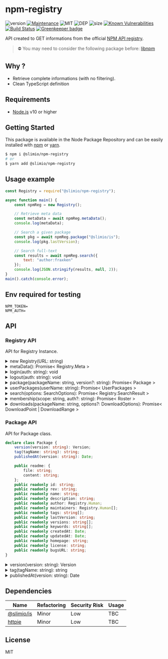 # npm-registry

![version](https://img.shields.io/badge/dynamic/json.svg?url=https://raw.githubusercontent.com/SlimIO/npm-registry/master/package.json&query=$.version&label=Version)
[![Maintenance](https://img.shields.io/badge/Maintained%3F-yes-green.svg)](https://github.com/SlimIO/Npm-registry/commit-activity)
![MIT](https://img.shields.io/github/license/mashape/apistatus.svg)
![DEP](https://img.shields.io/david/SlimIO/Npm-registry.svg)
![size](https://img.shields.io/bundlephobia/min/@slimio/npm-registry.svg?style=flat)
[![Known Vulnerabilities](https://snyk.io/test/github/SlimIO/npm-registry/badge.svg?targetFile=package.json)](https://snyk.io/test/github/SlimIO/npm-registry?targetFile=package.json)
[![Build Status](https://travis-ci.com/SlimIO/Npm-registry.svg?branch=master)](https://travis-ci.com/SlimIO/Npm-registry)
[![Greenkeeper badge](https://badges.greenkeeper.io/SlimIO/Npm-registry.svg)](https://greenkeeper.io/)

API created to GET informations from the official [NPM API registry](https://github.com/npm/registry/blob/master/docs/REGISTRY-API.md).

> ⛔️ You may need to consider the following package before: [libnpm](https://github.com/npm/libnpm#readme)

## Why ?
- Retrieve complete informations (with no filtering).
- Clean TypeScript definition

## Requirements
- [Node.js](https://nodejs.org/en/) v10 or higher

## Getting Started

This package is available in the Node Package Repository and can be easily installed with [npm](https://docs.npmjs.com/getting-started/what-is-npm) or [yarn](https://yarnpkg.com).

```bash
$ npm i @slimio/npm-registry
# or
$ yarn add @slimio/npm-registry
```

## Usage example

```js
const Registry = require("@slimio/npm-registry");

async function main() {
    const npmReg = new Registry();

    // Retrieve meta data
    const metaData = await npmReg.metaData();
    console.log(metaData);

    // Search a given package
    const pkg = await npmReg.package("@slimio/is");
    console.log(pkg.lastVersion);

    // Search full-text
    const results = await npmReg.search({
        text: "author:fraxken"
    });
    console.log(JSON.stringify(results, null, 2));
}
main().catch(console.error);
```

## Env required for testing

```
NPM_TOKEN=
NPM_AUTH=
```

## API

### Registry API
API for Registry Instance.

<details><summary>new Registry(URL: string)</summary>
<br/>

Create a new registry instance with a given URL (Registry root url). Is no value is provided, the default value will be the official NPM registry `https://registry.npmjs.org`.

```js
const Registry = require("@slimio/npm-registry");
const { strictEqual } = require("assert");

const reg = new Registry();
strictEqual(reg.url, Registry.DEFAULT_URL);
```
</details>


<details><summary>metaData(): Promise< Registry.Meta ></summary>
<br/>

API endpoint to get metadata of the given registry URL. Returned value is a Plain Object with all meta data.

```ts
interface Meta {
    db_name: string;
    doc_count: number;
    doc_del_count: number;
    update_seq: number;
    purge_seq: number;
    compact_running: boolean;
    disk_size: number;
    data_size: number;
    instance_start_time: string;
    disk_format_version: number;
    committed_update_seq: number;
}
```
</details>

<details><summary>login(auth: string): void</summary>
<br/>

Initialize header Authorization

```js
const reg = new Registry()

reg.login("username:password");
// or
reg.login("token");
// use API
```
</details>

<details><summary>logout(auth: string): void</summary>
<br/>

Remove header Authorization

```js
const reg = new Registry()

reg.login("username:password");
// use API
reg.logout();
```
</details>

<details><summary>package(packageName: string, version?: string): Promise< Package ></summary>
<br/>

Search a given package by his name (and optionally his version). It will return a new Package instance.

```js
const reg = new Registry();

const ava = await reg.package("ava");
console.log(ava.lastVersion);
console.log(ava.versions);
console.log(ava.homepage);

// Retrieve a given version
const lastVer = ava.version(ava.lastVersion);
console.log(lastVer.dependencies);
```
</details>

<details><summary>userPackages(userName: string): Promise< UserPackages ></summary>
<br/>

Find all packages for a given user. Returned value is a plain Object.

```js
const reg = new Registry();

const fraxPackages = await reg.userPackages("fraxken");
console.log(JSON.stringify(fraxPackages, null, 2));
```

TypeScript definition for UserPackages:
```ts
interface UserPackages {
    [packageName: string]: "write" | "read";
}
```
</details>

<details><summary>search(options: SearchOptions): Promise< Registry.SearchResult ></summary>
<br/>

Full-text search API. Please take a look at the [official documentation](https://github.com/npm/registry/blob/master/docs/REGISTRY-API.md#get-v1search).

Available Options:
```ts
interface SearchOptions {
    text: string;
    size?: number;
    from?: number;
    quality?: number;
    popularity?: number;
    maintenance?: number;
}
```

Usage example:
```ts
const reg = new Registry();

const { total, objects } = await reg.search({ text: "author:fraxken" });
if (total === 0) {
    console.log(`Total of packages retrieved: ${total}`);
}
for (const { package } of objects) {
    console.log(package.name);
}
```
</details>

<details><summary>membership(scope: string, auth?: string): Promise< Roster ></summary>
<br/>

Get memberships of an organisation. Auth parameter is an optional HTTP Authorization header `username:password`.
> If the organisation is private, you need to be logged to see memberships.

```ts
interface Roster {
    [username: string]: "developer" | "admin" | "owner"
}
```

Usage example:
```ts
const reg = new Registry();

const members = await reg.membership("npm");
for (const [username, role] of Object.entries(members)) {
    console.log(`${username}: ${role}`);
}
```
</details>

<details><summary>downloads(packageName: string, options?: DownloadOptions): Promise< DownloadPoint | DownloadRange ></summary>
<br/>

Get npm downloads counts in a given range. Options is described by the following interface:
```ts
type Period = "last-day" | "last-week" | "last-month";
interface DownloadOptions {
    period?: Period;
    type?: "point" | "range";
}
```

Example, retrieve the downloads count for `express` in the last-month:
```js
const { downloads } = await reg.downloads("express", { period: "last-month" });
console.log(downloads);
```

The returned value will depend on the type `point` or `range`. Default type is **point**.
</details>

### Package API
API for Package class.

```ts
declare class Package {
    version(version: string): Version;
    tag(tagName: string): string;
    publishedAt(version: string): Date;

    public readme: {
        file: string;
        content: string;
    };
    public readonly id: string;
    public readonly rev: string;
    public readonly name: string;
    public readonly description: string;
    public readonly author: Registry.Human;
    public readonly maintainers: Registry.Human[];
    public readonly tags: string[];
    public readonly lastVersion: string;
    public readonly versions: string[];
    public readonly keywords: string[];
    public readonly createdAt: Date;
    public readonly updatedAt: Date;
    public readonly homepage: string;
    public readonly license: string;
    public readonly bugsURL: string;
}
```

<details><summary>version(version: string): Version</summary>
<br/>

Return a Version class instance.
</details>

<details><summary>tag(tagName: string): string</summary>
<br/>

Get a given tag value.
</details>

<details><summary>publishedAt(version: string): Date</summary>
<br/>

Get the publication date of a given version.

```js
const date = pkg.version(pkg.lastVersion);
```
</details>

## Dependencies

|Name|Refactoring|Security Risk|Usage|
|---|---|---|---|
|[@slimio/is](https://github.com/SlimIO/is#readme)|Minor|Low|TBC|
|[httpie](https://github.com/lukeed/httpie#readme)|Minor|Low|TBC|

## License
MIT

